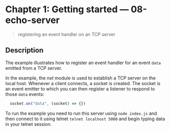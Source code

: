 # Chapter 1: Getting started &mdash; 08-echo-server
> registering an event handler on an TCP server

## Description
The example illustrates how to register an event handler for an event `data` emitted from a TCP server.

In the example, the *net* module is used to establish a TCP server on the local host. Whenever a client connects, a socket is created. The socket is an event emitter to which you can then register a listener to respond to those `data` events:
```javascript
  socket.on("data", (socket) => {})
```

To run the example you need to run this server using `node index.js` and then connect to it using telnet `telnet localhost 5000` and begin typing data in your telnet session.
